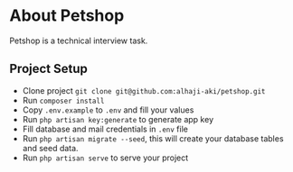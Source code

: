 # About Petshop

Petshop is a technical interview task.

## Project Setup

- Clone project `git clone git@github.com:alhaji-aki/petshop.git`
- Run `composer install`
- Copy `.env.example` to `.env` and fill your values
- Run `php artisan key:generate` to generate app key
- Fill database and mail credentials in `.env` file
- Run `php artisan migrate --seed`, this will create your database tables and seed data.
- Run `php artisan serve` to serve your project
